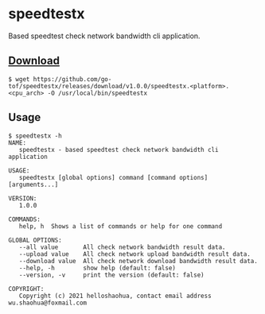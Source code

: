 # speedtestx

Based speedtest check network bandwidth cli application.

## [Download](https://github.com/go-tof/speedtestx/releases)

```
$ wget https://github.com/go-tof/speedtestx/releases/download/v1.0.0/speedtestx.<platform>.<cpu_arch> -O /usr/local/bin/speedtestx
```

## Usage

```shell script
$ speedtestx -h
NAME:
   speedtestx - based speedtest check network bandwidth cli application

USAGE:
   speedtestx [global options] command [command options] [arguments...]

VERSION:
   1.0.0

COMMANDS:
   help, h  Shows a list of commands or help for one command

GLOBAL OPTIONS:
   --all value       All check network bandwidth result data.
   --upload value    All check network upload bandwidth result data.
   --download value  All check network download bandwidth result data.
   --help, -h        show help (default: false)
   --version, -v     print the version (default: false)

COPYRIGHT:
   Copyright (c) 2021 helloshaohua, contact email address wu.shaohua@foxmail.com
```
